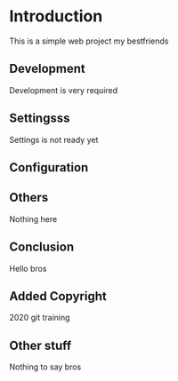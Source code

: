 # Introduction

This is a simple web project my bestfriends

## Development

Development is very required

## Settingsss

Settings is not ready yet
## Configuration

## Others

Nothing here

## Conclusion

Hello bros

## Added Copyright

2020 git training

## Other stuff

Nothing to say bros
